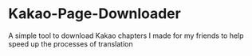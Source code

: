 # Kakao-Page-Downloader
A simple tool to download Kakao chapters I made for my friends to help speed up the processes of translation

